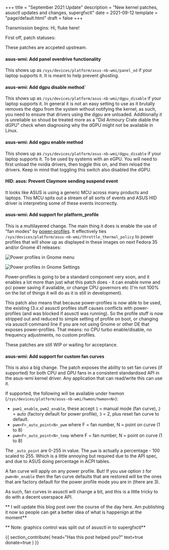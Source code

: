 +++
title = "September 2021 Update"
description = "New kernel patches, asusctl updates and changes, supergfxctl"
date = 2021-09-12
template = "page/default.html"
draft = false
+++

Transmission begins: Hi, fluke here!

First off, patch statuses:

These patches are accpeted upstream.

#### asus-wmi: Add panel overdrive functionality
This shows up as `/sys/devices/platform/asus-nb-wmi/panel_od` if your laptop supports it. It is meant to help prevent ghosting.

#### asus-wmi: Add dgpu disable method`
This shows up as `/sys/devices/platform/asus-nb-wmi/dgpu_disable` if your laptop supports it. In general it is not an easy setting to use as it brutally removes the dgpu from the system without notifying the kernel, as such, you need to ensure that drivers using the dgpu are unloaded. Additionally it is unreliable so shoud be treated more as a "Did Armoury Crate diable the dGPU" check when diagnosing why the dGPU might not be available in Linux.

#### asus-wmi: Add egpu enable method
This shows up as `/sys/devices/platform/asus-nb-wmi/dgpu_disable` if your laptop supports it. To be used by systems with an eGPU. You will need to first unload the nvidia drivers, then toggle this on, and then reload the drivers. Keep in mind that toggling this switch also disabled the dGPU.

#### HID: asus: Prevent Claymore sending suspend event
It looks like ASUS is using a generic MCU across many products and laptops. This MCU spits out a stream of all sorts of events and ASUS HID driver is interpreting some of these events incorrectly.

#### asus-wmi: Add support for platform_profile
This is a multilayered change. The main thing it does is enable the use of "fan modes" by [power-profiles](https://gitlab.freedesktop.org/hadess/power-profiles-daemon). It effectively ties `/sys/devices/platform/asus-nb-wmi/throttle_thermal_policy` to power profiles that will show up as displayed in these images on next Fedora 35 and/or Gnome 41 releases:

![Power profiles in Gnome menu](/images/power-profiles-menu.png)

![Power profiles in Gnome Settings](/images/power-profiles-settings.png)

Power-profiles is going to be a standard component very soon, and it enables a lot more than just what this patch does - it can enable nvme and pci power saving if available, or change CPU governors etc (I'm not 100% on the list of things it will do as it is still in development).

This patch also means that because power-profiles is now able to be used, the existing (3.x.x) asusctl profiles stuff causes conflicts with power-profiles (and was blocked if asusctl was running). So the profile stuff is now stripped out and reduced to simple setting of profile on boot, or changing via asusctl command line if you are not using Gnome or other DE that exposes power-profiles. That means: no CPU turbo enable/disable, no frequency adjustments, no custom profiles.


These patches are still WIP or waiting for acceptance.

#### asus-wmi: Add support for custom fan curves
This is also a big change. The patch exposes the ability to set fan curves (if supported) for both CPU and GPU fans in a consistent standardised API in the asus-wmi kernel driver. Any application that can read/write this can use it.

If supported, the following will be available under hwmon (`/sys/devices/platform/asus-nb-wmi/hwmon/hwmon<N>`):

- `pwm1_enable`, `pwm2_enable`, these accept `1` = manual mode (fan curve), `2` = auto (factory default for power profile), `3` = 2, plus reset fan curve to default.
- `pwm<F>_auto_point<N>_pwm` where F = fan number, N = point on curve (1 to 8)
- `pwm<F>_auto_point<N>_temp` where F = fan number, N = point on curve (1 to 8)

The `_auto_point` are 0-255 in value. The `pwm` is actually a percentage - 100 scaled to 255. Which is a little annoying but required due to the API spec, and due to ASUS doing percentage in ACPI tables.

A fan curve will apply on any power profile. But! If you use option `3` for `pwm<N>_enable` then the fan curve defaults that are restored will be the ones that are factory default for the power profile mode you are in (there are 3).

As such, fan curves in asusctl will change a bit, and this is a little tricky to do with a decent userspace API.

** I will update this blog post over the course of the day here. Am publishing it now so people can get a better idea of what is happenign at the moment**

** Note: graphics control was split out of asusctl in to supergfxctl**


{{
  section_contribute(
    head="Has this post helped you?"
    text=true
    donate=true
  )
}}